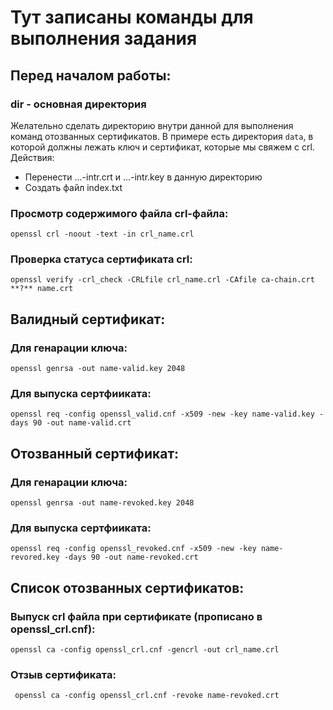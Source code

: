 # Тут записаны команды для выполнения задания

## Перед началом работы:

### dir - основная директория

Желательно сделать директорию внутри данной для выполнения команд отозванных сертификатов.
В примере есть директория ```data```, в которой должны лежать ключ и сертификат, которые мы свяжем с crl.
Действия:
- Перенести ...-intr.crt и ...-intr.key в данную директорию
- Создать файл index.txt

### Просмотр содержимого файла crl-файла:
```
openssl crl -noout -text -in crl_name.crl
```

### Проверка статуса сертификата crl:
```
openssl verify -crl_check -CRLfile crl_name.crl -CAfile ca-chain.crt **?** name.crt
```



## Валидный сертификат:

### Для генарации ключа:
```
openssl genrsa -out name-valid.key 2048
```

### Для выпуска сертфииката:
```
openssl req -config openssl_valid.cnf -x509 -new -key name-valid.key -days 90 -out name-valid.crt
```



## Отозванный сертификат:

### Для генарации ключа:
```
openssl genrsa -out name-revoked.key 2048
```

### Для выпуска сертфииката:
```
openssl req -config openssl_revoked.cnf -x509 -new -key name-revored.key -days 90 -out name-revoked.crt
```



## Список отозванных сертификатов:

### Выпуск crl файла при сертификате (прописано в openssl_crl.cnf):
```
openssl ca -config openssl_crl.cnf -gencrl -out crl_name.crl
```

### Отзыв сертификата:
```
 openssl ca -config openssl_crl.cnf -revoke name-revoked.crt 
```


